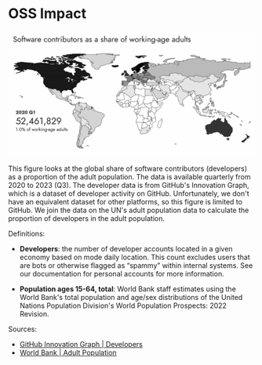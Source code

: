 # OSS Impact

![](./oss_impact.gif)

This figure looks at the global share of software contributors (developers) as a proportion of the adult population. The data is available quarterly from 2020 to 2023 (Q3). The developer data is from GitHub's Innovation Graph, which is a dataset of developer activity on GitHub. Unfortunately, we don't have an equivalent dataset for other platforms, so this figure is limited to GitHub. We join the data on the UN's adult population data to calculate the proportion of developers in the adult population.

Definitions:

- **Developers**: the number of developer accounts located in a given economy based on mode daily location. This count excludes users that are bots or otherwise flagged as “spammy” within internal systems. See our documentation for personal accounts for more information.

- **Population ages 15-64, total**: World Bank staff estimates using the World Bank's total population and age/sex distributions of the United Nations Population Division's World Population Prospects: 2022 Revision.

Sources:
- [GitHub Innovation Graph | Developers](https://github.com/github/innovationgraph/)
- [World Bank | Adult Population](https://data.worldbank.org/indicator/SP.POP.1564.TO)